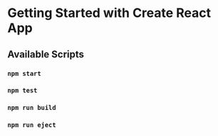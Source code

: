 # Getting Started with Create React App


## Available Scripts



### `npm start`



### `npm test`

### `npm run build`


### `npm run eject`

